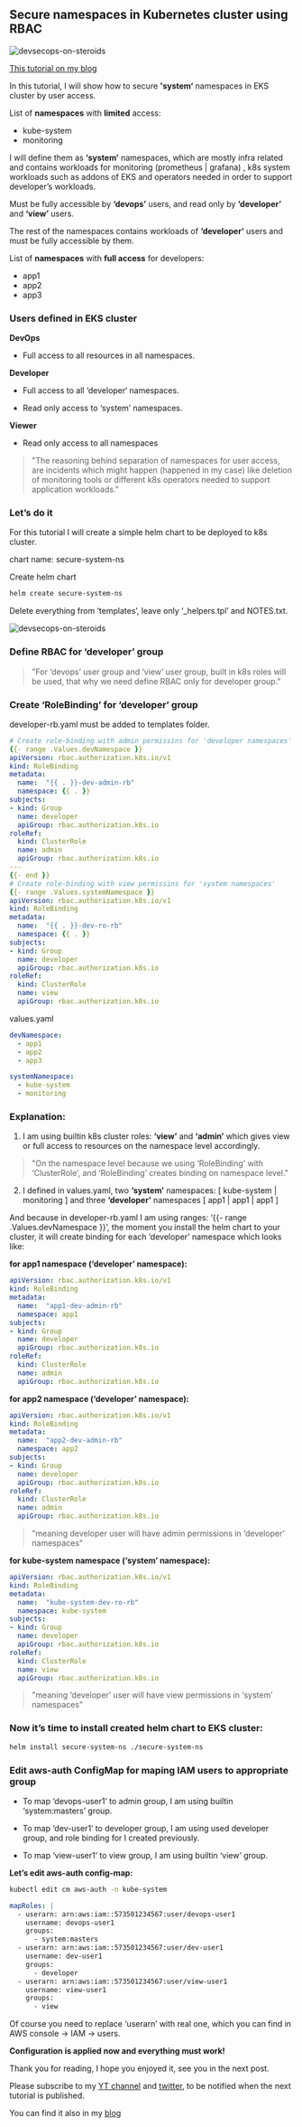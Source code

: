 ## Secure namespaces in Kubernetes cluster using RBAC

![devsecops-on-steroids](images/secure-ns-k8s-rbac/1.png)

[This tutorial on my blog](https://igorzhivilo.com/2024/01/14/secure-namespaces-k8s-rbac/)

In this tutorial, I will show how to secure **'system‘** namespaces in EKS cluster by user access.

List of **namespaces** with **limited** access:

* kube-system
* monitoring

I will define them as **‘system’** namespaces, which are mostly infra related and contains workloads for monitoring (prometheus | grafana) , k8s system workloads such as addons of EKS and operators needed in order to support developer’s workloads.

Must be fully accessible by **‘devops’** users, and read only by **‘developer’** and **‘view’** users.

The rest of the namespaces contains workloads of **‘developer’** users and must be fully accessible by them.

List of **namespaces** with **full access** for developers:

* app1
* app2
* app3

### Users defined in EKS cluster

**DevOps**

* Full access to all resources in all namespaces.

**Developer**

* Full access to all ‘developer‘ namespaces.

* Read only access to ‘system’ namespaces.

**Viewer**

* Read only access to all namespaces

> "The reasoning behind separation of namespaces for user access, are incidents which might happen (happened in my case) like deletion of monitoring tools or different k8s operators needed to support application workloads."


### Let’s do it

For this tutorial I will create a simple helm chart to be deployed to k8s cluster.

chart name: secure-system-ns

Create helm chart

```bash
helm create secure-system-ns
```

Delete everything from ‘templates’, leave only ‘_helpers.tpl’ and NOTES.txt.

![devsecops-on-steroids](images/secure-ns-k8s-rbac/2.png)

### Define RBAC for ‘developer’ group

> "For ‘devops’ user group and ‘view’ user group, built in k8s roles will be used, that why we need define RBAC only for developer group."

### Create ‘RoleBinding’ for ‘developer’ group

developer-rb.yaml must be added to templates folder.

```yaml
# Create role-binding with admin permissins for 'developer namespaces'
{{- range .Values.devNamespace }}
apiVersion: rbac.authorization.k8s.io/v1
kind: RoleBinding
metadata:
  name:  "{{ . }}-dev-admin-rb"
  namespace: {{ . }}
subjects:
- kind: Group
  name: developer
  apiGroup: rbac.authorization.k8s.io
roleRef:
  kind: ClusterRole
  name: admin
  apiGroup: rbac.authorization.k8s.io
---
{{- end }}
# Create role-binding with view permissins for 'system namespaces'
{{- range .Values.systemNamespace }}
apiVersion: rbac.authorization.k8s.io/v1
kind: RoleBinding
metadata:
  name:  "{{ . }}-dev-ro-rb"
  namespace: {{ . }}
subjects:
- kind: Group
  name: developer
  apiGroup: rbac.authorization.k8s.io
roleRef:
  kind: ClusterRole
  name: view
  apiGroup: rbac.authorization.k8s.io
```

values.yaml

```yaml
devNamespace:
  - app1          
  - app2
  - app3                   

systemNamespace:
  - kube-system     
  - monitoring      
```

### Explanation:

1. I am using builtin k8s cluster roles: **‘view’** and **‘admin’** which gives view or full access to resources on the namespace level accordingly.

> "On the namespace level because we using ‘RoleBinding’ with ‘ClusterRole’, and ‘RoleBinding’ creates binding on namespace level."

2. I defined in values.yaml, two **‘system’** namespaces: [ kube-system | monitoring ] and three **‘developer’** namespaces [ app1 | app1 | app1 ]

And because in developer-rb.yaml I am using ranges: ‘{{- range .Values.devNamespace }}’, the moment you install the helm chart to your cluster, it will create binding for each ‘developer’ namespace which looks like:

**for app1 namespace (‘developer’ namespace):**

```yaml
apiVersion: rbac.authorization.k8s.io/v1
kind: RoleBinding
metadata:
  name:  "app1-dev-admin-rb"
  namespace: app1
subjects:
- kind: Group
  name: developer
  apiGroup: rbac.authorization.k8s.io
roleRef:
  kind: ClusterRole
  name: admin
  apiGroup: rbac.authorization.k8s.io
```

**for app2 namespace (‘developer’ namespace):**

```yaml
apiVersion: rbac.authorization.k8s.io/v1
kind: RoleBinding
metadata:
  name:  "app2-dev-admin-rb"
  namespace: app2
subjects:
- kind: Group
  name: developer
  apiGroup: rbac.authorization.k8s.io
roleRef:
  kind: ClusterRole
  name: admin
  apiGroup: rbac.authorization.k8s.io
```

> "meaning developer user will have admin permissions in ‘developer’ namespaces"

**for kube-system namespace (‘system’ namespace):**

```yaml
apiVersion: rbac.authorization.k8s.io/v1
kind: RoleBinding
metadata:
  name:  "kube-system-dev-ro-rb"
  namespace: kube-system
subjects:
- kind: Group
  name: developer
  apiGroup: rbac.authorization.k8s.io
roleRef:
  kind: ClusterRole
  name: view
  apiGroup: rbac.authorization.k8s.io
```

> "meaning ‘developer’ user will have view permissions in ‘system’ namespaces"

### Now it’s time to install created helm chart to EKS cluster:

```bash
helm install secure-system-ns ./secure-system-ns
```

### Edit aws-auth ConfigMap for maping IAM users to appropriate group

* To map ‘devops-user1’ to admin group, I am using builtin ‘system:masters’ group.

* To map ‘dev-user1’ to developer group, I am using used developer group, and role binding for I created previously.

* To map ‘view-user1’ to view group, I am using builtin ‘view’ group.

**Let’s edit aws-auth config-map:**

```bash
kubectl edit cm aws-auth -n kube-system
```

```yaml
mapRoles: |
  - userarn: arn:aws:iam::573501234567:user/devops-user1
    username: devops-user1
    groups:
      - system:masters
  - userarn: arn:aws:iam::573501234567:user/dev-user1
    username: dev-user1
    groups:
      - developer
  - userarn: arn:aws:iam::573501234567:user/view-user1
    username: view-user1
    groups:
      - view
```

Of course you need to replace ‘userarn’ with real one, which you can find in AWS console -> IAM -> users.


**Configuration is applied now and everything must work!**

Thank you for reading, I hope you enjoyed it, see you in the next post.

Please subscribe to my [YT channel](https://www.youtube.com/@igorzhivilo) and [twitter](https://twitter.com/warolv), to be notified when the next tutorial is published.

You can find it also in my [blog](https://igorzhivilo.com/2024/01/14/secure-namespaces-k8s-rbac/)
